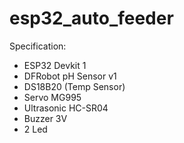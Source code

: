 # esp32_auto_feeder
Specification:
- ESP32 Devkit 1
- DFRobot pH Sensor v1
- DS18B20 (Temp Sensor)
- Servo MG995
- Ultrasonic HC-SR04
- Buzzer 3V
- 2 Led